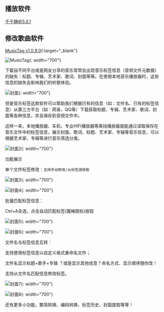 ## 播放软件
[千千静听5.0.1](../index.md)

## 修改歌曲软件 
[MusicTag v1.0.9.0](https://pan.baidu.com/s/1NdwvEWXKhVQvKRWmZJfi5A?pwd=dspk){:target="_blank"}

![MusicTag](images/musictag.png){: width="700"}

下载自不同平台或是网友分享的音乐常常会出现音乐标签信息（音频文件元数据）的缺失：标题、专辑、艺术家、歌词、封面等等。在使用本地音乐播放器时，这些信息的缺失会影响我们的听歌体验。

![封面](images/封面.png){: width="700"}

但是音乐标签这款软件可以帮助我们根据已有的信息（如：文件名、已有的标签信息）从第三方平台（如：网易、QQ等）下载获取标题、专辑、艺术家、歌词、封面等各种信息，并且保存到音频文件中。

这样一来，本地播放器、车机、专业HIFI播放器等离线播放器就能通过读取保存在音乐文件中的标签信息，展示封面、歌词、标题、艺术家、专辑等音乐信息，可以根据艺术家、专辑等进行音乐筛选分类。

![封面2](images/封面2.gif){: width="700"}


功能展示

单个文件标签修改：`支持手动修改/从标签源获取`

![封面3](images/封面3.png){: width="700"}

![封面4](images/封面4.png){: width="700"}

批量匹配标签信息：

Ctrl+A全选，点击自动匹配标签(魔棒图标)按钮

![封面5](images/封面5.gif){: width="700"}

![封面6](images/封面6.png){: width="700"}

文件名与标签信息互转：

支持使用标签信息以自定义格式重命名文件；

文件名显示标题+歌手+专辑 ？或是显示其他信息？命名方式、显示顺序随你改！

支持从文件名匹配信息修改标签。

![封面7](images/封面7.png){: width="700"}

![封面8](images/封面8.png){: width="700"}

还有更多小功能，繁简转换、编码转换、标签历史、封面提取等等！



